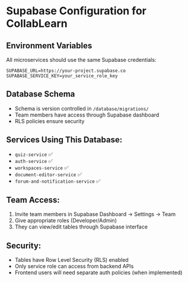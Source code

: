 # Supabase Configuration for CollabLearn

## Environment Variables
All microservices should use the same Supabase credentials:

```env
SUPABASE_URL=https://your-project.supabase.co
SUPABASE_SERVICE_KEY=your_service_role_key
```

## Database Schema
- Schema is version controlled in `/database/migrations/`
- Team members have access through Supabase dashboard
- RLS policies ensure security

## Services Using This Database:
- `quiz-service` ✅
- `auth-service` ✅ 
- `workspaces-service` ✅
- `document-editor-service` ✅
- `forum-and-notification-service` ✅

## Team Access:
1. Invite team members in Supabase Dashboard → Settings → Team
2. Give appropriate roles (Developer/Admin)
3. They can view/edit tables through Supabase interface

## Security:
- Tables have Row Level Security (RLS) enabled
- Only service role can access from backend APIs
- Frontend users will need separate auth policies (when implemented)
